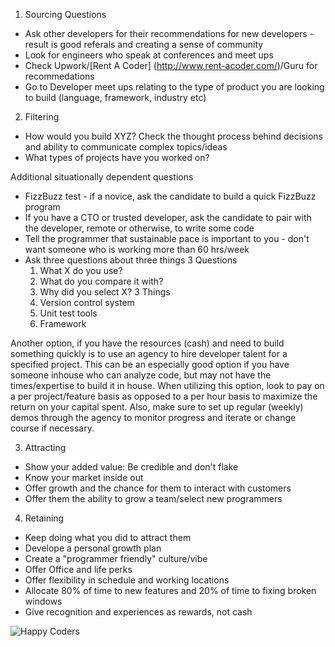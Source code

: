 1) Sourcing Questions
- Ask other developers for their recommendations for new developers - result is good referals and creating a sense of community
- Look for engineers who speak at conferences and meet ups
- Check Upwork/[Rent A Coder] (http://www.rent-acoder.com/)/Guru for recommedations 
- Go to Developer meet ups relating to the type of product you are looking to build (language, framework, industry etc)

2) Filtering
- How would you build XYZ?  Check the thought process behind decisions and ability to communicate complex topics/ideas
- What types of projects have you worked on?

Additional situationally dependent questions 
- FizzBuzz test - if a novice, ask the candidate to build a quick FizzBuzz program
- If you have a CTO or trusted developer, ask the candidate to pair with the developer, remote or otherwise, to write some code
- Tell the programmer that sustainable pace is important to you - don't want someone who is working more than 60 hrs/week
- Ask three questions about three things
    3 Questions
    1) What X do you use?
    2) What do you compare it with?
    3) Why did you select X?
    3 Things
    1) Version control system
    2) Unit test tools
    3) Framework

Another option, if you have the resources (cash) and need to build something quickly is to use an agency to hire developer talent for a specified project. This can be an especially good option if you have someone inhouse who can analyze code, but may not have the times/expertise to build it in house. When utilizing this option, look to pay on a per project/feature basis as opposed to a per hour basis to maximize the return on your capital spent.  Also, make sure to set up regular (weekly) demos through the agency to monitor progress and iterate or change course if necessary.

3) Attracting 
- Show your added value: Be credible and don't flake
- Know your market inside out
- Offer growth and the chance for them to interact with customers
- Offer them the ability to grow a team/select new programmers
4) Retaining 
- Keep doing what you did to attract them
- Develope a personal growth plan
- Create a "programmer friendly" culture/vibe
- Offer Office and life perks
- Offer flexibility in schedule and working locations
- Allocate 80% of time to new features and 20% of time to fixing broken windows
- Give recognition and experiences as rewards, not cash

![Happy Coders](http://mediaserver.pulse2.com/wp-content/uploads/2014/04/Silicon-Valley-TV-show.jpg)
